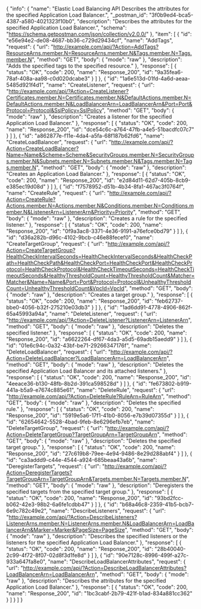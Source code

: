 {
  "info": {
    "name": "Elastic Load Balancing API Describes the attributes for the specified Application Load Balancer.",
    "_postman_id": "3f0b9ed4-bca5-4387-a580-4021323f10b0",
    "description": "Describes the attributes for the specified Application Load Balancer.",
    "schema": "https://schema.getpostman.com/json/collection/v2.0.0/"
  },
  "item": [
    {
      "id": "e56e94e2-de08-4687-bb36-c729d29434cf",
      "name": "AddTags",
      "request": {
        "url": "http://example.com/api/?Action=AddTags?ResourceArns.member.N=ResourceArns.member.N&Tags.member.N=Tags.member.N",
        "method": "GET",
        "body": {
          "mode": "raw"
        },
        "description": "Adds the specified tags to the specified resource."
      },
      "response": [
        {
          "status": "OK",
          "code": 200,
          "name": "Response_200",
          "id": "9a35fea6-78af-408a-aa98-c0d020dcabe3"
        }
      ]
    },
    {
      "id": "1a6e513d-01fd-4a6d-aeaa-5485d921f4d1",
      "name": "CreateListener",
      "request": {
        "url": "http://example.com/api/?Action=CreateListener?Certificates.member.N=Certificates.member.N&DefaultActions.member.N=DefaultActions.member.N&LoadBalancerArn=LoadBalancerArn&Port=Port&Protocol=Protocol&SslPolicy=SslPolicy",
        "method": "GET",
        "body": {
          "mode": "raw"
        },
        "description": "Creates a listener for the specified Application Load Balancer."
      },
      "response": [
        {
          "status": "OK",
          "code": 200,
          "name": "Response_200",
          "id": "dce54c6c-a764-47fb-a4e5-51bacdfc07c7"
        }
      ]
    },
    {
      "id": "a862877e-f11e-4da4-a5fa-68f187b62fd6",
      "name": "CreateLoadBalancer",
      "request": {
        "url": "http://example.com/api/?Action=CreateLoadBalancer?Name=Name&Scheme=Scheme&SecurityGroups.member.N=SecurityGroups.member.N&Subnets.member.N=Subnets.member.N&Tags.member.N=Tags.member.N",
        "method": "GET",
        "body": {
          "mode": "raw"
        },
        "description": "Creates an Application Load Balancer."
      },
      "response": [
        {
          "status": "OK",
          "code": 200,
          "name": "Response_200",
          "id": "e2d84d11-62d7-405b-8cb9-e385ec19d08d"
        }
      ]
    },
    {
      "id": "f7578952-d51b-4b34-8fa1-467ac3f0764f",
      "name": "CreateRule",
      "request": {
        "url": "http://example.com/api/?Action=CreateRule?Actions.member.N=Actions.member.N&Conditions.member.N=Conditions.member.N&ListenerArn=ListenerArn&Priority=Priority",
        "method": "GET",
        "body": {
          "mode": "raw"
        },
        "description": "Creates a rule for the specified listener."
      },
      "response": [
        {
          "status": "OK",
          "code": 200,
          "name": "Response_200",
          "id": "0f9a3ac8-3371-4e36-9191-a76efce0bd79"
        }
      ]
    },
    {
      "id": "d36a282b-d96c-4102-9bcb-c46e88fecef0",
      "name": "CreateTargetGroup",
      "request": {
        "url": "http://example.com/api/?Action=CreateTargetGroup?HealthCheckIntervalSeconds=HealthCheckIntervalSeconds&HealthCheckPath=HealthCheckPath&HealthCheckPort=HealthCheckPort&HealthCheckProtocol=HealthCheckProtocol&HealthCheckTimeoutSeconds=HealthCheckTimeoutSeconds&HealthyThresholdCount=HealthyThresholdCount&Matcher=Matcher&Name=Name&Port=Port&Protocol=Protocol&UnhealthyThresholdCount=UnhealthyThresholdCount&VpcId=VpcId",
        "method": "GET",
        "body": {
          "mode": "raw"
        },
        "description": "Creates a target group."
      },
      "response": [
        {
          "status": "OK",
          "code": 200,
          "name": "Response_200",
          "id": "feb62737-bbe0-4056-b32f-275210e03db3"
        }
      ]
    },
    {
      "id": "1ad6dd91-4778-4906-862f-65a45993a94a",
      "name": "DeleteListener",
      "request": {
        "url": "http://example.com/api/?Action=DeleteListener?ListenerArn=ListenerArn",
        "method": "GET",
        "body": {
          "mode": "raw"
        },
        "description": "Deletes the specified listener."
      },
      "response": [
        {
          "status": "OK",
          "code": 200,
          "name": "Response_200",
          "id": "a6622264-df67-4da3-a5d5-69adb15aedd9"
        }
      ]
    },
    {
      "id": "01e6c94c-0a32-43bf-be71-29266347176f",
      "name": "DeleteLoadBalancer",
      "request": {
        "url": "http://example.com/api/?Action=DeleteLoadBalancer?LoadBalancerArn=LoadBalancerArn",
        "method": "GET",
        "body": {
          "mode": "raw"
        },
        "description": "Deletes the specified Application Load Balancer and its attached listeners."
      },
      "response": [
        {
          "status": "OK",
          "code": 200,
          "name": "Response_200",
          "id": "4eeace36-b130-48fb-8b2d-391ca598528d"
        }
      ]
    },
    {
      "id": "fe673802-b919-441a-b5a9-e7674c885e61",
      "name": "DeleteRule",
      "request": {
        "url": "http://example.com/api/?Action=DeleteRule?RuleArn=RuleArn",
        "method": "GET",
        "body": {
          "mode": "raw"
        },
        "description": "Deletes the specified rule."
      },
      "response": [
        {
          "status": "OK",
          "code": 200,
          "name": "Response_200",
          "id": "5919e5a6-17f1-41b0-8056-e7b39d07355d"
        }
      ]
    },
    {
      "id": "62654642-5528-4bad-9feb-8e6296efb7eb",
      "name": "DeleteTargetGroup",
      "request": {
        "url": "http://example.com/api/?Action=DeleteTargetGroup?TargetGroupArn=TargetGroupArn",
        "method": "GET",
        "body": {
          "mode": "raw"
        },
        "description": "Deletes the specified target group."
      },
      "response": [
        {
          "status": "OK",
          "code": 200,
          "name": "Response_200",
          "id": "27c619b8-79ee-4e94-9486-8e29d288abf4"
        }
      ]
    },
    {
      "id": "ca3addd9-c44e-4544-a924-685beaa43a6b",
      "name": "DeregisterTargets",
      "request": {
        "url": "http://example.com/api/?Action=DeregisterTargets?TargetGroupArn=TargetGroupArn&Targets.member.N=Targets.member.N",
        "method": "GET",
        "body": {
          "mode": "raw"
        },
        "description": "Deregisters the specified targets from the specified target group."
      },
      "response": [
        {
          "status": "OK",
          "code": 200,
          "name": "Response_200",
          "id": "93bd2fcc-b062-42e3-98b2-6a6fe1cdbb47"
        }
      ]
    },
    {
      "id": "b68a46c8-2359-41b5-bcb7-6e9c782c49e2",
      "name": "DescribeListeners",
      "request": {
        "url": "http://example.com/api/?Action=DescribeListeners?ListenerArns.member.N=ListenerArns.member.N&LoadBalancerArn=LoadBalancerArn&Marker=Marker&PageSize=PageSize",
        "method": "GET",
        "body": {
          "mode": "raw"
        },
        "description": "Describes the specified listeners or the listeners for the specified Application Load Balancer."
      },
      "response": [
        {
          "status": "OK",
          "code": 200,
          "name": "Response_200",
          "id": "28b40040-2c99-4f72-8f07-02d8f3d1fe8d"
        }
      ]
    },
    {
      "id": "90e7128c-8996-499f-a27c-933a647fa8e0",
      "name": "DescribeLoadBalancerAttributes",
      "request": {
        "url": "http://example.com/api/?Action=DescribeLoadBalancerAttributes?LoadBalancerArn=LoadBalancerArn",
        "method": "GET",
        "body": {
          "mode": "raw"
        },
        "description": "Describes the attributes for the specified Application Load Balancer."
      },
      "response": [
        {
          "status": "OK",
          "code": 200,
          "name": "Response_200",
          "id": "1bc3cabf-2b79-421f-b1ad-834a881cc362"
        }
      ]
    }
  ]
}